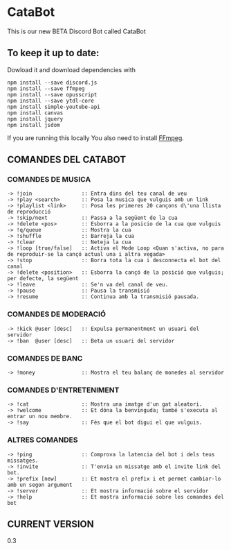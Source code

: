 # CataBot
This is our new BETA Discord Bot called CataBot

## To keep it up to date:

Dowload it and download dependencies with
``` 
npm install --save discord.js
npm install --save ffmpeg 
npm install --save opusscript 
npm install --save ytdl-core
npm install simple-youtube-api
npm install canvas
npm install jquery
npm install jsdom
```
If you are running this locally
You also need to install [FFmpeg](https://www.youtube.com/watch?v=qjtmgCb8NcE).

## **COMANDES DEL CATABOT**
### **COMANDES DE MUSICA**
```
-> !join                :: Entra dins del teu canal de veu
-> !play <search>       :: Posa la musica que vulguis amb un link
-> !playlist <link>     :: Posa les primeres 20 cançons d\'una llista de reproducció
-> !skip/next           :: Passa a la següent de la cua
-> !delete <pos>        :: Esborra a la posicio de la cua que vulguis
-> !q/queue             :: Mostra la cua
-> !shuffle             :: Barreja la cua
-> !clear               :: Neteja la cua
-> !loop [true/false]   :: Activa el Mode Loop <Quan s'activa, no para de reproduir-se la cançó actual una i altra vegada>
-> !stop                :: Borra tota la cua i desconnecta el bot del canal
-> !delete <position>   :: Esborra la cançó de la posició que vulguis; per defecte, la següent
-> !leave               :: Se'n va del canal de veu.
-> !pause               :: Pausa la transmisió
-> !resume              :: Continua amb la transmisió pausada.
```

### **COMANDES DE MODERACIÓ**
```
-> !kick @user [desc]   :: Expulsa permanentment un usuari del servidor
-> !ban  @user [desc]   :: Beta un usuari del servidor
```

### **COMANDES DE BANC**
```
-> !money               :: Mostra el teu balanç de monedes al servidor
```

### **COMANDES D'ENTRETENIMENT**
```
-> !cat                 :: Mostra una imatge d'un gat aleatori.
-> !welcome             :: Et dóna la benvinguda; també s'executa al entrar un nou membre.
-> !say                 :: Fés que el bot digui el que vulguis.
```

### **ALTRES COMANDES**
```
-> !ping                :: Comprova la latencia del bot i dels teus missatges.
-> !invite              :: T'envia un missatge amb el invite link del bot.
-> !prefix [new]        :: Et mostra el prefix i et permet cambiar-lo amb un segon argument
-> !server              :: Et mostra informació sobre el servidor
-> !help                :: Et mostra informació sobre les comandes del bot
```

## CURRENT VERSION
0.3
